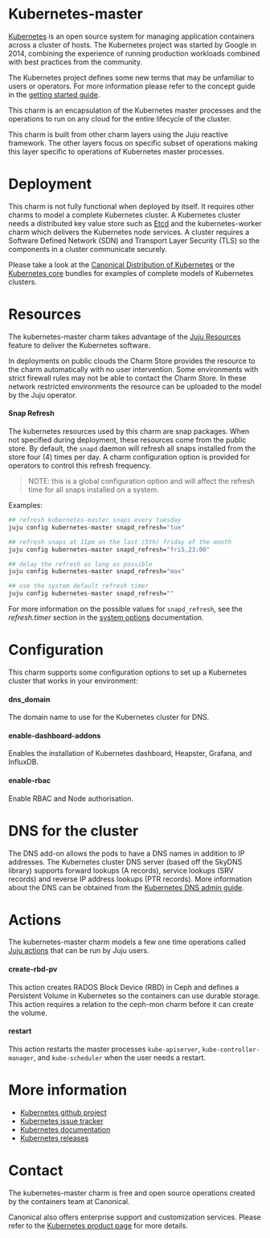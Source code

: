 # Kubernetes-master

[Kubernetes](http://kubernetes.io/) is an open source system for managing
application containers across a cluster of hosts. The Kubernetes project was
started by Google in 2014, combining the experience of running production
workloads combined with best practices from the community.

The Kubernetes project defines some new terms that may be unfamiliar to users
or operators. For more information please refer to the concept guide in the
[getting started guide](https://kubernetes.io/docs/home/).

This charm is an encapsulation of the Kubernetes master processes and the
operations to run on any cloud for the entire lifecycle of the cluster.

This charm is built from other charm layers using the Juju reactive framework.
The other layers focus on specific subset of operations making this layer
specific to operations of Kubernetes master processes.

# Deployment

This charm is not fully functional when deployed by itself. It requires other
charms to model a complete Kubernetes cluster. A Kubernetes cluster needs a
distributed key value store such as [Etcd](https://coreos.com/etcd/) and the
kubernetes-worker charm which delivers the Kubernetes node services. A cluster
requires a Software Defined Network (SDN) and Transport Layer Security (TLS) so
the components in a cluster communicate securely.

Please take a look at the [Canonical Distribution of Kubernetes](https://jujucharms.com/canonical-kubernetes/)
or the [Kubernetes core](https://jujucharms.com/kubernetes-core/) bundles for
examples of complete models of Kubernetes clusters.

# Resources

The kubernetes-master charm takes advantage of the [Juju Resources](https://jujucharms.com/docs/2.0/developer-resources)
feature to deliver the Kubernetes software.

In deployments on public clouds the Charm Store provides the resource to the
charm automatically with no user intervention. Some environments with strict
firewall rules may not be able to contact the Charm Store. In these network
restricted  environments the resource can be uploaded to the model by the Juju
operator.

#### Snap Refresh

The kubernetes resources used by this charm are snap packages. When not
specified during deployment, these resources come from the public store. By
default, the `snapd` daemon will refresh all snaps installed from the store
four (4) times per day. A charm configuration option is provided for operators
to control this refresh frequency.

>NOTE: this is a global configuration option and will affect the refresh
time for all snaps installed on a system.

Examples:

```sh
## refresh kubernetes-master snaps every tuesday
juju config kubernetes-master snapd_refresh="tue"

## refresh snaps at 11pm on the last (5th) friday of the month
juju config kubernetes-master snapd_refresh="fri5,23:00"

## delay the refresh as long as possible
juju config kubernetes-master snapd_refresh="max"

## use the system default refresh timer
juju config kubernetes-master snapd_refresh=""
```

For more information on the possible values for `snapd_refresh`, see the
*refresh.timer* section in the [system options][] documentation.

[system options]: https://forum.snapcraft.io/t/system-options/87

# Configuration

This charm supports some configuration options to set up a Kubernetes cluster
that works in your environment:

#### dns_domain

The domain name to use for the Kubernetes cluster for DNS.

#### enable-dashboard-addons

Enables the installation of Kubernetes dashboard, Heapster, Grafana, and
InfluxDB.

#### enable-rbac

Enable RBAC and Node authorisation.

# DNS for the cluster

The DNS add-on allows the pods to have a DNS names in addition to IP addresses.
The Kubernetes cluster DNS server (based off the SkyDNS library) supports
forward lookups (A records), service lookups (SRV records) and reverse IP
address lookups (PTR records). More information about the DNS can be obtained
from the [Kubernetes DNS admin guide](http://kubernetes.io/docs/admin/dns/).

# Actions

The kubernetes-master charm models a few one time operations called
[Juju actions](https://jujucharms.com/docs/stable/actions) that can be run by
Juju users.

#### create-rbd-pv

This action creates RADOS Block Device (RBD) in Ceph and defines a Persistent
Volume in Kubernetes so the containers can use durable storage. This action
requires a relation to the ceph-mon charm before it can create the volume.

#### restart

This action restarts the master processes `kube-apiserver`,
`kube-controller-manager`, and `kube-scheduler` when the user needs a restart.

# More information

 - [Kubernetes github project](https://github.com/kubernetes/kubernetes)
 - [Kubernetes issue tracker](https://github.com/kubernetes/kubernetes/issues)
 - [Kubernetes documentation](http://kubernetes.io/docs/)
 - [Kubernetes releases](https://github.com/kubernetes/kubernetes/releases)

# Contact

The kubernetes-master charm is free and open source operations created
by the containers team at Canonical.

Canonical also offers enterprise support and customization services. Please
refer to the [Kubernetes product page](https://www.ubuntu.com/cloud/kubernetes)
for more details.
